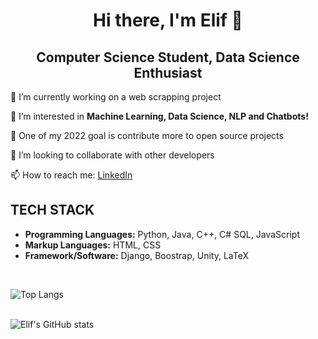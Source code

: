 <h1 align="center"> Hi there, I'm Elif 👋 </h1>
<h2 align="center"> Computer Science Student, Data Science Enthusiast </h2> 


🔭 I’m currently working on a web scrapping project
	
🌱 I’m interested in **Machine Learning, Data Science, NLP and Chatbots!** 

🥅 One of my 2022 goal is contribute more to open source projects

👯 I’m looking to collaborate with other developers
	
📫 How to reach me: <a href="https://www.linkedin.com/in/elifpulukcu/">LinkedIn</a>

## TECH STACK

* **Programming Languages:** Python, Java, C++, C# SQL, JavaScript
* **Markup Languages:** HTML, CSS
* **Framework/Software:** Django, Boostrap, Unity, LaTeX

</br>

![Top Langs](https://github-readme-stats.vercel.app/api/top-langs/?username=epulukcu&layout=compact&theme=radical)
<br style=“line-height:2;”> </br>

![Elif's GitHub stats](https://github-readme-stats.vercel.app/api?username=epulukcu&hide=contribs,prs,issues&count_private=true&show_icons=true&theme=radical)
